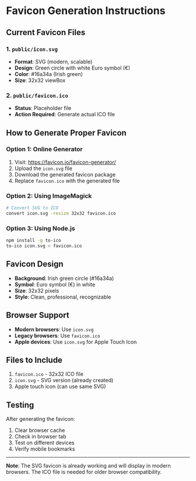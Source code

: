 # Favicon Generation Instructions

## Current Favicon Files

### 1. `public/icon.svg`
- **Format**: SVG (modern, scalable)
- **Design**: Green circle with white Euro symbol (€)
- **Color**: #16a34a (Irish green)
- **Size**: 32x32 viewBox

### 2. `public/favicon.ico` 
- **Status**: Placeholder file
- **Action Required**: Generate actual ICO file

## How to Generate Proper Favicon

### Option 1: Online Generator
1. Visit: https://favicon.io/favicon-generator/
2. Upload the `icon.svg` file
3. Download the generated favicon package
4. Replace `favicon.ico` with the generated file

### Option 2: Using ImageMagick
```bash
# Convert SVG to ICO
convert icon.svg -resize 32x32 favicon.ico
```

### Option 3: Using Node.js
```bash
npm install -g to-ico
to-ico icon.svg > favicon.ico
```

## Favicon Design

- **Background**: Irish green circle (#16a34a)
- **Symbol**: Euro symbol (€) in white
- **Size**: 32x32 pixels
- **Style**: Clean, professional, recognizable

## Browser Support

- **Modern browsers**: Use `icon.svg`
- **Legacy browsers**: Use `favicon.ico`
- **Apple devices**: Use `icon.svg` for Apple Touch Icon

## Files to Include

1. `favicon.ico` - 32x32 ICO file
2. `icon.svg` - SVG version (already created)
3. Apple touch icon (can use same SVG)

## Testing

After generating the favicon:
1. Clear browser cache
2. Check in browser tab
3. Test on different devices
4. Verify mobile bookmarks

---

**Note**: The SVG favicon is already working and will display in modern browsers. The ICO file is needed for older browser compatibility.

